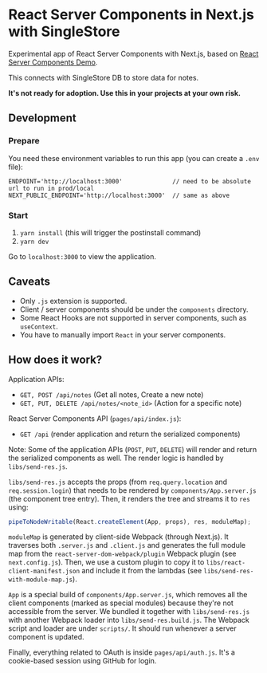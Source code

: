 # React Server Components in Next.js with SingleStore

Experimental app of React Server Components with Next.js, based on [React Server Components Demo](https://github.com/reactjs/server-components-demo).

This connects with SingleStore DB to store data for notes.

**It's not ready for adoption. Use this in your projects at your own risk.**

## Development

### Prepare

You need these environment variables to run this app (you can create a `.env` file):

```
ENDPOINT='http://localhost:3000'              // need to be absolute url to run in prod/local
NEXT_PUBLIC_ENDPOINT='http://localhost:3000'  // same as above
```

### Start

1. `yarn install` (this will trigger the postinstall command)
2. `yarn dev`

Go to `localhost:3000` to view the application.

## Caveats

-   Only `.js` extension is supported.
-   Client / server components should be under the `components` directory.
-   Some React Hooks are not supported in server components, such as `useContext`.
-   You have to manually import `React` in your server components.

## How does it work?

Application APIs:

-   `GET, POST /api/notes` (Get all notes, Create a new note)
-   `GET, PUT, DELETE /api/notes/<note_id>` (Action for a specific note)

React Server Components API (`pages/api/index.js`):

-   `GET /api` (render application and return the serialized components)

Note: Some of the application APIs (`POST`, `PUT`, `DELETE`) will render and return the serialized components as well. The render logic is handled by `libs/send-res.js`.

`libs/send-res.js` accepts the props (from `req.query.location` and `req.session.login`) that needs to be rendered by `components/App.server.js` (the component tree entry). Then, it renders the tree and streams it to `res` using:

```js
pipeToNodeWritable(React.createElement(App, props), res, moduleMap);
```

`moduleMap` is generated by client-side Webpack (through Next.js). It traverses both `.server.js` and `.client.js` and generates the full module map from the `react-server-dom-webpack/plugin` Webpack plugin (see `next.config.js`).
Then, we use a custom plugin to copy it to `libs/react-client-manifest.json` and include it from the lambdas (see `libs/send-res-with-module-map.js`).

`App` is a special build of `components/App.server.js`, which removes all the client components (marked as special modules) because they're not accessible from the server. We bundled it together with `libs/send-res.js` with another Webpack loader into `libs/send-res.build.js`. The Webpack script and loader are under `scripts/`. It should run whenever a server component is updated.

Finally, everything related to OAuth is inside `pages/api/auth.js`. It's a cookie-based session using GitHub for login.
